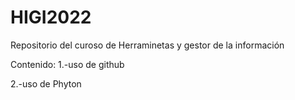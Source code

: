 # HIGI2022
Repositorio del curoso de Herraminetas y gestor de la información

Contenido:
1.-uso de github

2.-uso de Phyton
